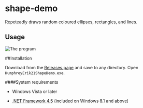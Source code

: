 # shape-demo
Repeteadly draws random coloured ellipses, rectangles, and lines.

## Usage

![The program](http://i.imgur.com/YTi7l7X.png)

##Installation

Download from the [Releases page](https://github.com/ErikHumphrey/shape-demo/releases) and save to any directory. Open `HumphreyErik21ShapeDemo.exe`.

####System requirements

* Windows Vista or later

* [.NET Framework 4.5](https://www.microsoft.com/en-ca/download/details.aspx?id=30653) (included on Windows 8.1 and above)
